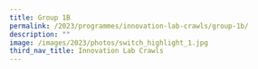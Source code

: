 ```yaml
---
title: Group 1B
permalink: /2023/programmes/innovation-lab-crawls/group-1b/
description: ""
image: /images/2023/photos/switch_highlight_1.jpg
third_nav_title: Innovation Lab Crawls
---
```

